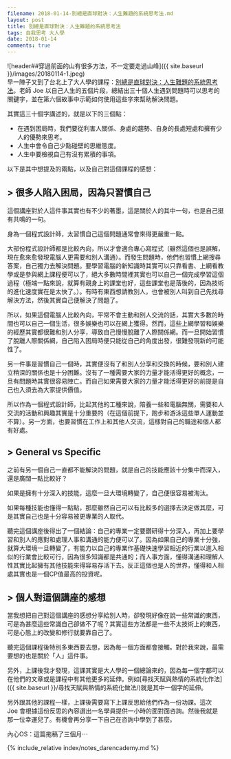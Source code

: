 ```yaml
---
filename: 2018-01-14-別總是直球對決：人生難題的系統思考法.md
layout: post
title: 別總是直球對決：人生難題的系統思考法
tags: 自我思考 大人學
date: 2018-01-14
comments: true
---
```


![header##穿過前面的山有很多方法，不一定要走過山峰]({{ site.baseurl }}/images/20180114-1.jpeg)  
早一陣子又到了台北上了大人學的課程：[別總是直球對決：人生難題的系統思考法](https://www.darencademy.com/activity/view/id/16422)。老師 Joe 以自己人生的五個片段，總結出三十個人生遇到問題時可以思考的關鍵字，並在第六個故事中示範如何使用這些字來幫助解決問題。

其實這三十個字講述的，就是以下的三個點：
* 在遇到困局時，我們要從利害人關係、身處的趨勢、自身的長處短處和擁有少人的優勢來思考。
* 人生中會令自己少點碰壁的思維態度。
* 人生中要檢視自己有沒有累積的事項。

以下是其中想提及的兩點，以及自己對這個課程的感想：

## > 很多人陷入困局，因為只習慣自己
這個講座對於人這件事其實也有不少的著墨，這是關於人的其中一句，也是自己挺有共鳴的一句。

身為一個程式設計師，太習慣自己這個問題通常會來得更嚴重一點。

大部份程式設計師都是比較內向，所以才會適合專心寫程式（雖然這個也是誤解，現在愈來愈發現電腦人更需要和別人溝通）。而發生問題時，他們也習慣上網搜尋答案，自己獨力去解決問題。要學習電腦的新知識時其實可以只靠看書、上網看教學或是參與網上課程便可以了，絕大多數時間裡其實也可以自己一個完成學習這個過程（極端一點來說，就算有親身上的課堂也好，這些課堂也是落後的，因為技術的進化速度實在是太快了。）。有時有東西想請教別人，也會被別人叫到自己先找尋解決方法，然後其實自己便解決了問題了。

所以，如果這個電腦人比較內向，平常不會主動和別人交流的話，其實大多數的時間也可以自己一個生活，很多娛樂也可以在網上獲得。然而，這些上網學習和娛樂的經歷其實都很難和別人分享，導致自己慢慢脫離了人際關係網。而一旦開始習慣了脫離人際關係網，自己陷入困局時便只能從自己的角度出發，很難發現新的可能性了。

另一件事是習慣自己一個時，其實便沒有了和別人分享和交換的時候，要和別人建立稍深的關係也是十分困難。沒有了一種需要大家的力量才能活得更好的概念，一旦有問題時其實很容易陣亡。而自己如果需要大家的力量才能活得更好的前提是自己也入須去為大家提供價值。

所以作為一個程式設計師，比起其他的工種來說，陪養一些和電腦無關，需要和人交流的活動和興趣其實是十分重要的（在這個前提下，跑步和游泳這些單人運動並不算）。另一方面，也要習慣在工作上和其他人交流，這樣對自己的職途和個人都有好處。

## > General vs Specific
之前有另一個自己一直都不能解決的問題，就是自己的技能應該十分集中而深入，還是廣闊一點比較好？

如果是擁有十分深入的技能，這麼一旦大環境轉變了，自己便很容易被淘汰。

如果每種技能也懂得一點點，那麼雖然自己可以有比較多的選擇去決定做其麼，可是其實自己也是十分容易被更專業的人取代。

聽完這個講座後得出了一個結論：自己的專業一定要鑽研得十分深入，再加上要學習和別人的應對和處理人事和溝通的能力便可以了。因為如果自己的專業十分強，就算大環境一旦轉變了，有能力以自己的專業作基礎快速學習相近的行業以進入相似的行業會比較可行，因為很多知識都是共通的；而人事方面，懂得溝通和理解人性其實比起擁有其他技能來得容易存活下去。反正這個也是人的世界，懂得和人相處其實也是一個CP值最高的投資呢。

## > 個人對這個講座的感想
當我想把自己對這個講座的感想分享給別人時，卻發現好像在說一些常識的東西，可是為甚麼這些常識自己卻做不了呢？其實這些方法都是一些不太技術上的東西，可是心態上的改變和修行就要靠自己了。

聽完這個課程後特別多東西要去想，因為每一個方面都會接觸。對於我來說，最需要想的也是關於「人」這件事。

另外，上課後我才發現，這課其實是大人學的一個總論來的，因為每一個字都可以在他們的文章或是課程中有其他更多的延伸。例如[尋找天賦與熱情的系統化作法]({{ site.baseurl }}/尋找天賦與熱情的系統化做法/)就是其中一個字的延伸。

另外跟其他的課程一樣，上課後需要寫下上課反思給他們作為一份功課。這次 Joe 會根據這份反思的內容選出一名學員提供一小時的面對面咨詢。然後我就是那一位幸運兒了。有機會再分享一下自己在咨詢中學到了甚麼。

內心OS：這篇拖稿了三個月⋯

{% include_relative index/notes_darencademy.md %}
